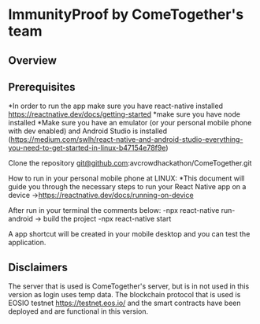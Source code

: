 # ImmunityProof by ComeTogether's team

## Overview


## Prerequisites
*In order to run the app make sure you have react-native installed https://reactnative.dev/docs/getting-started
*make sure you have node installed 
*Make sure you have an emulator (or your personal mobile phone with dev enabled) and Android Studio is installed (https://medium.com/swlh/react-native-and-android-studio-everything-you-need-to-get-started-in-linux-b47154e78f9e) 

Clone the repository git@github.com:avcrowdhackathon/ComeTogether.git

How to run in your personal mobile phone at LINUX: 
*This document will guide you through the necessary steps to run your React Native app on a device ->https://reactnative.dev/docs/running-on-device 

After run in your terminal the comments below:
-npx react-native run-android -> build the project
-npx react-native start

A app shortcut will be created in your mobile desktop and you can test the application.

## Disclaimers
The server that is used is ComeTogether's server, but is in not used in this version as login uses temp data.
The blockchain protocol that is used is EOSIO testnet https://testnet.eos.io/ and the smart contracts have been deployed and are functional in this version. 
